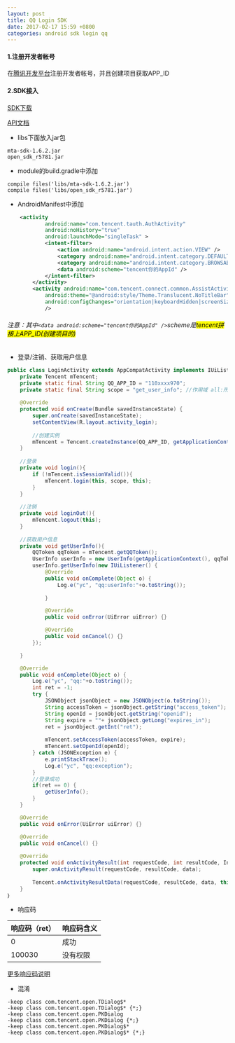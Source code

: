 ```yaml
---
layout: post
title: QQ Login SDK
date: 2017-02-17 15:59 +0800
categories: android sdk login qq
---
```


#### 1.注册开发者帐号
在[腾讯开发平台][tencent-open-platform]注册开发者帐号，并且创建项目获取APP_ID

#### 2.SDK接入
[SDK下载][qq-login-sdk]

[API文档][qq-login-sdk-api]

- libs下面放入jar包

```
mta-sdk-1.6.2.jar
open_sdk_r5781.jar
```

- module的build.gradle中添加

```
compile files('libs/mta-sdk-1.6.2.jar')
compile files('libs/open_sdk_r5781.jar')
```

- AndroidManifest中添加

```xml
	<activity
            android:name="com.tencent.tauth.AuthActivity"
            android:noHistory="true"
            android:launchMode="singleTask" >
            <intent-filter>
                <action android:name="android.intent.action.VIEW" />
                <category android:name="android.intent.category.DEFAULT" />
                <category android:name="android.intent.category.BROWSABLE" />
                <data android:scheme="tencent你的AppId" />
            </intent-filter>
        </activity>
        <activity android:name="com.tencent.connect.common.AssistActivity"
            android:theme="@android:style/Theme.Translucent.NoTitleBar"
            android:configChanges="orientation|keyboardHidden|screenSize"
            />
```

###### 注意：其中```<data android:scheme="tencent你的AppId" />```scheme是<mark>tencent拼接上APP_ID(创建项目的)</mark>

- 登录/注销、获取用户信息

```java
public class LoginActivity extends AppCompatActivity implements IUiListener 
	private Tencent mTencent;
    private static final String QQ_APP_ID = "110xxxx970";
    private static final String scope = "get_user_info"; //作用域 all:所有的权限 get_user_info:获取用户信息
    
    @Override
    protected void onCreate(Bundle savedInstanceState) {
        super.onCreate(savedInstanceState);
        setContentView(R.layout.activity_login);
        
        //创建实例
        mTencent = Tencent.createInstance(QQ_APP_ID, getApplicationContext());
    }
    
    //登录
    private void login(){
    	if (!mTencent.isSessionValid()){
       		mTencent.login(this, scope, this);
       	}
    }
    
    //注销
    private void loginOut(){
    	mTencent.logout(this);
    }
    
    //获取用户信息
    private void getUserInfo(){
        QQToken qqToken = mTencent.getQQToken();
        UserInfo userInfo = new UserInfo(getApplicationContext(), qqToken);
        userInfo.getUserInfo(new IUiListener() {
            @Override
            public void onComplete(Object o) {
                Log.e("yc", "qq:userInfo:"+o.toString());
                
            }

            @Override
            public void onError(UiError uiError) {}

            @Override
            public void onCancel() {}
        });

    }

	@Override
    public void onComplete(Object o) {
        Log.e("yc", "qq:"+o.toString());
        int ret = -1;
        try {
            JSONObject jsonObject = new JSONObject(o.toString());
            String accessToken = jsonObject.getString("access_token");
            String openId = jsonObject.getString("openid");
            String expire = ""+ jsonObject.getLong("expires_in");
            ret = jsonObject.getInt("ret");
            
            mTencent.setAccessToken(accessToken, expire);
            mTencent.setOpenId(openId);
        } catch (JSONException e) {
            e.printStackTrace();
            Log.e("yc", "qq:exception");
        }
        //登录成功
        if(ret == 0) {
            getUserInfo();
        }
    }

    @Override
    public void onError(UiError uiError) {}

    @Override
    public void onCancel() {}
    
    @Override
    protected void onActivityResult(int requestCode, int resultCode, Intent data) {
        super.onActivityResult(requestCode, resultCode, data);
        
        Tencent.onActivityResultData(requestCode, resultCode, data, this);
    }
｝
```

- 响应码

响应码（ret） | 响应码含义
--- | ---
0 | 成功
100030 | 没有权限

[更多响应码说明][more-resp-code-define]

- 混淆

```
-keep class com.tencent.open.TDialog$*
-keep class com.tencent.open.TDialog$* {*;}
-keep class com.tencent.open.PKDialog
-keep class com.tencent.open.PKDialog {*;}
-keep class com.tencent.open.PKDialog$*
-keep class com.tencent.open.PKDialog$* {*;}
```


[tencent-open-platform]: http://op.open.qq.com
[qq-login-sdk]: http://wiki.open.qq.com/wiki/mobile/SDK下载
[qq-login-sdk-api]: http://wiki.open.qq.com/wiki/创建并配置工程
[more-resp-code-define]: http://wiki.open.qq.com/wiki/mobile/公共返回码说明